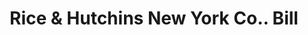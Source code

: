 ---
doi: 10.7916/D8FJ3V1H
date_other: '1910'
date_other_textual: 1910-1919
form: printed ephemera
genre:
- Invoices
name:
- Rice & Hutchins New York Co.
object_in_context_url: https://biggert.cul.columbia.edu/items/view/ave_biggert_01914
subject_hierarchical_geographic:
- New York, New York, United States
subject_name:
- Rice & Hutchins New York Co.
title: Rice & Hutchins New York Co.. Bill
sort_title: Rice & Hutchins New York Co.. Bill
call_number: ave_biggert_01914
coordinates:
- 40.71277777777778,-74.00583333333333
pid: ave_biggert_01914
identifiers: ave_biggert_01914
thumbnail: https://derivativo-3.library.columbia.edu/iiif/2/ldpd:490685/full/!256,256/0/native.jpg
permalink: "/items/ave_biggert_01914/"
layout: iiif-image-page
---